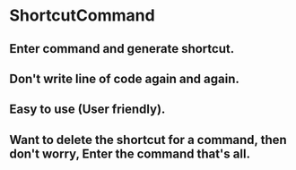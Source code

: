 # ShortcutCommand
## Enter command and generate shortcut.
## Don't write line of code again and again.
## Easy to use (User friendly).
## Want to delete the shortcut for a command, then don't worry, Enter the command that's all.
